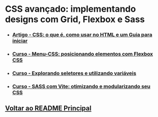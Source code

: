 #  CSS avançado: implementando designs com Grid, Flexbox e Sass


- ### [Artigo - CSS: o que é, como usar no HTML e um Guia para iniciar](definicaoCSS.md)

- ### [Curso - Menu-CSS: posicionando elementos com Flexbox CSS](Flexbox/menu.md)

- ### [Curso - Explorando seletores e utilizando variáveis](./Explorando_Seletores_Variaveis/menu.md)

- ### [Curso - SASS com Vite: otimizando e modularizando seu CSS](./Sass-Vite/menu.md)



## [Voltar ao README Principal](../README.md)